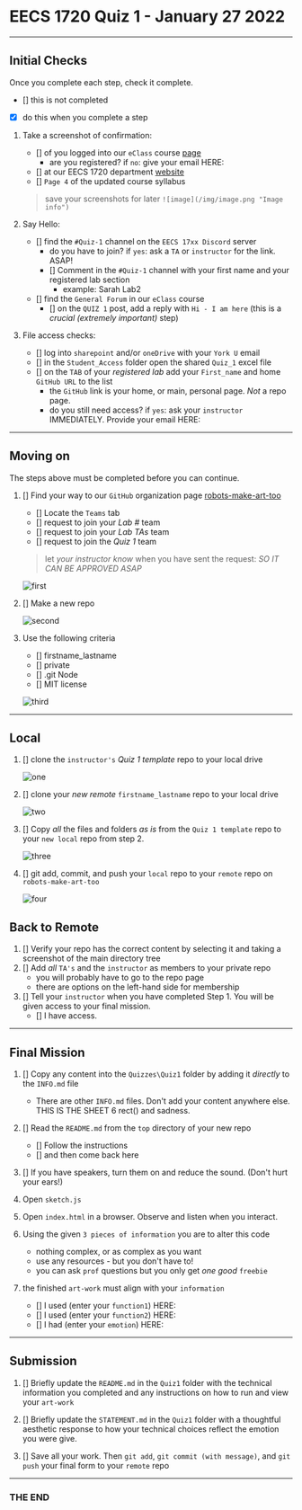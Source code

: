 # EECS 1720 Quiz 1 - January 27 2022

---

## Initial Checks

Once you complete each step, check it complete.

- [] this is not completed
- [X] do this when you complete a step

1. Take a screenshot of confirmation:
   - [] of you logged into our `eClass` course [page](https://eclass.yorku.ca/course/view.php?id=48978)
     - are you registered? if `no`: give your email HERE:
   - [] at our EECS 1720 department [website](https://www.eecs.yorku.ca/course_archive/2021-22/W/1720/)
   - [] `Page 4` of the updated course syllabus

   > save your screenshots for later
   > `![image](/img/image.png "Image info")`

2. Say Hello:
   - [] find the `#Quiz-1` channel on the `EECS 17xx Discord` server
     - do you have to join? if `yes`: ask a `TA` or `instructor` for the link. ASAP!
     - [] Comment in the `#Quiz-1` channel with your first name and your registered lab section
       - example: Sarah Lab2
   - [] find the `General Forum` in our `eClass` course
     - [] on the `QUIZ 1` post, add a reply with `Hi - I am here` (this is a _crucial (extremely important)_ step)

3. File access checks:
   - [] log into `sharepoint` and/or `oneDrive` with your `York U` email
   - [] in the `Student_Access` folder open the shared `Quiz_1` excel file
   - [] on the `TAB` of your _registered lab_ add your `First_name` and home `GitHub URL` to the list
     - the `GitHub` link is your home, or main, personal page. _Not_ a repo page.
     - do you still need access? if `yes`: ask your `instructor` IMMEDIATELY. Provide your email HERE:

---

## Moving on

The steps above must be completed before you can continue.

1. [] Find your way to our `GitHub` organization page [robots-make-art-too](https://github.com/robots-make-art-too)
   - [] Locate the `Teams` tab
   - [] request to join your _Lab #_ team
   - [] request to join your _Lab TAs_ team
   - [] request to join the _Quiz 1_ team

   > let _your instructor know_ when you have sent the request: *SO IT CAN BE APPROVED ASAP*

   ![first](/img/join-team.png "Step 1: Join the team")

2. [] Make a new repo

   ![second](/img/make-repo.png "Step 2: Create a Repo")

3. Use the following criteria
   - [] firstname_lastname
   - [] private
   - [] .git Node
   - [] MIT license

   ![third](/img/criteria.png "Step 3: You must follow this format")

---

## Local

1. [] clone the `instructor's` _Quiz 1 template_ repo to your local drive

   ![one](/img/clone-instr.png "Step 1: Clone the template repo")

2. [] clone your _new remote_ `firstname_lastname` repo to your local drive

   ![two](/img/clone_your.png "Step 2: Clone the template repo")

3. [] Copy _all_ the files and folders _as is_ from the  `Quiz 1 template` repo to your `new local` repo from step 2.

   ![three](/img/copy.png "Step 3: Copy the template repo")

4. [] git add, commit, and push your `local` repo to your `remote` repo on `robots-make-art-too`

   ![four](/img/send-remote.png "Step 4: Push to remote")

## Back to Remote

1. [] Verify your repo has the correct content by selecting it and taking a screenshot of the main directory tree
2. [] Add _all_ `TA's` and the `instructor` as members to your private repo
   - you will probably have to go to the repo page
   - there are options on the left-hand side for membership
3. [] Tell your `instructor` when you have completed Step 1. You will be given access to your final mission.
      - [] I have access.

---

## Final Mission

1. [] Copy any content into the `Quizzes\Quiz1` folder by adding it _directly_ to the `INFO.md` file
   - There are other `INFO.md` files. Don't add your content anywhere else.
    THIS IS THE SHEET 6 rect() and sadness.
2. [] Read the `README.md` from the `top` directory of your new repo
   - [] Follow the instructions
   - [] and then come back here

3. [] If you have speakers, turn them on and reduce the sound. (Don't hurt your ears!)

4. Open `sketch.js`

5. Open `index.html` in a browser. Observe and listen when you interact.

6. Using the given `3 pieces of information` you are to alter this code
   - nothing complex, or as complex as you want
   - use any resources - but you don't have to!
   - you can ask `prof` questions but you only get _one good_ `freebie`

7. the finished `art-work` must align with your `information`
   - [] I used (enter your `function1`) HERE:
   - [] I used (enter your `function2`) HERE:
   - [] I had (enter your `emotion`) HERE:

---

## Submission

1. [] Briefly update the `README.md` in the `Quiz1` folder with the technical information you completed and any instructions on how to run and view your `art-work`

2. [] Briefly update the `STATEMENT.md` in the `Quiz1` folder with a thoughtful aesthetic response to how your technical choices reflect the emotion you were give.

3. [] Save all your work. Then `git add`, `git commit (with message)`, and `git push` your final form to your `remote` repo

---

### THE END
